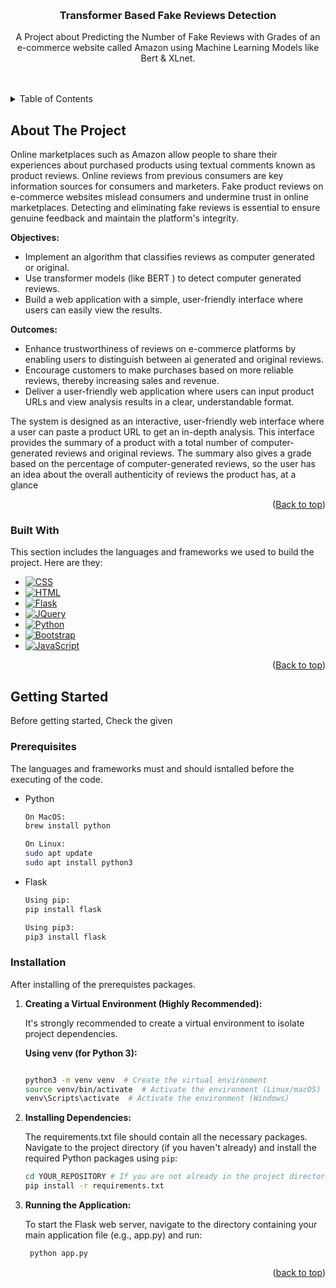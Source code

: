 <!-- Improved compatibility of back to top link: See: https://github.com/othneildrew/Best-README-Template/pull/73 -->
<a id="readme-top"></a>

<!-- PROJECT LOGO -->
<br />
<div align="center">
  <h3 align="center">Transformer Based Fake Reviews Detection</h3>
  <p align="center">
    A Project about Predicting the Number of Fake Reviews with Grades of an e-commerce website called Amazon using Machine Learning Models like Bert & XLnet.
    <br />
    <br />
    <br />
  </p>
</div>

<!-- TABLE OF CONTENTS -->
<details>
  <summary>Table of Contents</summary>
  <ol>
    <li>
      <a href="#about-the-project" >About The Project</a>
      <ul>
        <li><a href="#built-with">Built With</a></li>
      </ul>
    </li>
    <li>
      <a href="#getting-started">Getting Started</a>
      <ul>
        <li><a href="#prerequisites">Prerequisites</a></li>
        <li><a href="#installation">Installation</a></li>
      </ul>
    </li>
  </ol>
</details>



<!-- ABOUT THE PROJECT -->

## About The Project

[product-screenshot]: screenshots/picture1

Online marketplaces such as Amazon allow people to share their experiences about purchased  products using textual comments known as product reviews. Online reviews from previous  consumers are key information sources for consumers and marketers. Fake product reviews on e-commerce websites mislead consumers and undermine trust in online marketplaces. Detecting  and eliminating fake reviews is essential to ensure genuine feedback and maintain the platform's  integrity.


<strong>Objectives:</strong>
* Implement an algorithm that classifies reviews as computer generated or original.
* Use transformer models (like BERT ) to detect computer generated reviews.
* Build a web application with a simple, user-friendly interface where users can easily view the results.


<strong>Outcomes:</strong>
* Enhance trustworthiness of reviews on e-commerce platforms by enabling users to distinguish between ai generated and original reviews.<br>
* Encourage customers to make purchases based on more reliable reviews, thereby increasing sales and revenue.<br>
* Deliver a user-friendly web application where users can input product URLs and view analysis results in a clear, understandable format.

 The system is designed as an interactive, user-friendly web
 interface where a user can paste a product URL to get an
 in-depth analysis. This interface provides the summary of a
 product with a total number of computer-generated reviews
 and original reviews. The summary also gives a grade based on
 the percentage of computer-generated reviews, so the user has
 an idea about the overall authenticity of reviews the product
 has, at a glance
<p align="right">(<a href="#readme-top">Back to top</a>)</p>

### Built With

This section includes the languages and frameworks we used to build the project. Here are they:

* [![CSS][CSS-logo]][CSS-url]
* [![HTML][HTML-logo]][HTML-url]
* [![Flask][Flask.com]][Flask-url]
* [![JQuery][JQuery.com]][JQuery-url]
* [![Python][Python.com]][Python-url]
* [![Bootstrap][Bootstrap.com]][Bootstrap-url]
* [![JavaScript][JavaScript-logo]][JavaScript-url]

<p align="right">(<a href="#readme-top">Back to top</a>)</p>



<!-- GETTING STARTED -->
## Getting Started

Before getting started, Check the given 

### Prerequisites
The languages and frameworks must and should isntalled before the executing of the code.
* Python
  ```sh
  On MacOS:
  brew install python
  
  On Linux:
  sudo apt update
  sudo apt install python3
  ```
* Flask
  ```sh
  Using pip:
  pip install flask
  
  Using pip3:
  pip3 install flask
  ```

### Installation

After installing of the prerequistes packages. 
1. <b>Creating a Virtual Environment (Highly Recommended):</b>

    It's strongly recommended to create a virtual environment to isolate project dependencies.
    
    <b>Using venv (for Python 3):</b>
    ```sh
    
    python3 -m venv venv  # Create the virtual environment
    source venv/bin/activate  # Activate the environment (Linux/macOS)
    venv\Scripts\activate  # Activate the environment (Windows)
    ```
2. <b> Installing Dependencies:</b>

    The requirements.txt file should contain all the necessary packages. Navigate to the project directory (if you haven't already) and install the required Python packages using ```pip```:
   ```sh
   cd YOUR_REPOSITORY # If you are not already in the project directory
   pip install -r requirements.txt
   ```
3. <b> Running the Application:</b> 

    To start the Flask web server, navigate to the directory containing your main   application file (e.g., app.py) and run:
   ```sh
    python app.py
   ```

<p align="right">(<a href="#readme-top">back to top</a>)</p>


[Bootstrap.com]: https://img.shields.io/badge/Bootstrap-563D7C?style=for-the-badge&logo=bootstrap&logoColor=white
[Bootstrap-url]: https://getbootstrap.com
[JQuery.com]: https://img.shields.io/badge/jQuery-0769AD?style=for-the-badge&logo=jquery&logoColor=white
[JQuery-url]: https://jquery.com 
 [Python.com]:https://img.shields.io/badge/Python-3776AB?style=for-the-badge&logo=python&logoColor=fff
 [Python-url]: https://www.python.org/
 [Flask.com]: https://img.shields.io/badge/Flask-000?style=for-the-badge&logo=flask&logoColor=fff
 [Flask-url]: https://flask.palletsprojects.com
 


[HTML-logo]: https://img.shields.io/badge/HTML-%23E34F26.svg?style=for-the-badge&logo=html5&logoColor=white
[HTML-url]: https://developer.mozilla.org/en-US/docs/Web/HTML
[CSS-logo]: https://img.shields.io/badge/CSS-1572B6?style=for-the-badge&logo=css3&logoColor=fff
[CSS-url]: https://developer.mozilla.org/en-US/docs/Web/CSS

[JavaScript-logo]: https://img.shields.io/badge/JavaScript-F7DF1E?style=for-the-badge&logo=javascript&logoColor=000
[JavaScript-url]: https://developer.mozilla.org/en-US/docs/Web/JavaScript
[product-screenshot]: https://github.com/ImmanuelSandeep/Transofrmer-Based-Fake-Review-Detection/blob/0ea042f80f3d040036bf64818d3eda7e92df4d51/Screenshots/Picture1.png
